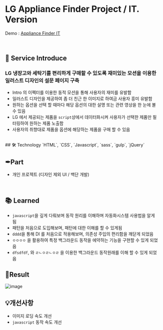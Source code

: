 # LG Appliance Finder Project / IT. Version

Demo : [Appliance Finder IT](https://www.lg.com/uk/washing-machine/appliance-finder)
 
</br>

## 📝 Service Introduce
### LG 냉장고와 세탁기를 편리하게 구매할 수 있도록 재미있는 모션을 이용한 일러스트 디자인의 설문 페이지 구축
- Intro 의 이펙터를 이용한 동적 모션을 통해 사용자의 재미를 유발함
- 일러스트 디자인을 제공하여 좀 더 친근 한 이미지로 하여금 사용자 흥미 유발함
- 원하는 옵션을 선택 할 때마다 해당 옵션의 대한 설명 또는 관련 영상을 한 눈에 볼 수 있음
- LG 에서 제공되는 제품을 `script`상에서 데이터화시켜 사용자가 선택한 제품만 필터링하여 원하는 제품 노출함
- 사용자의 취향대로 제품을 옵션에 해당하는 제품을 구매 할 수 있음
</br>
## 🛠 Technology 
`HTML`, `CSS`, `Javascript`, `sass`, `gulp`, `jQuery`
</br>

## ✒Part
- 개인 프로젝트 (디자인 제외 UI / 백단 개발)
</br>

## 📚 Learned
- `javascript`을 깊게 다뤄보며 동작 원리를 이해하며 자동화시스템 사용법을 알게 됨
- 패턴을 처음으로 도입해보며, 패턴에 대한 이해를 할 수 있게됨
- `dddd`을 통해 DI 를 처음으로 적용해보며, 의존성 주입의 편리함을 깨닫게 되었음
- `ㅇㅇㅇㅇ` 을 활용하여 특정 백그라운드 동작을 에약하는 기능을 구현할 수 있게 되었음
- `dfsdfdf`, 와 `ㄹㄴㅇㄹㄴㅇㄹ` 을 이용한 백그라운드 동작원래를 이해 할 수 있게 되었음

## 🎫Result 
![image](http://chamshin.kr/images/lg/appliance_Finder/washing_img1.jpg)


## 💡개선사항
- 이미지 로딩 속도 개선
- `javascript` 동작 속도 개선
